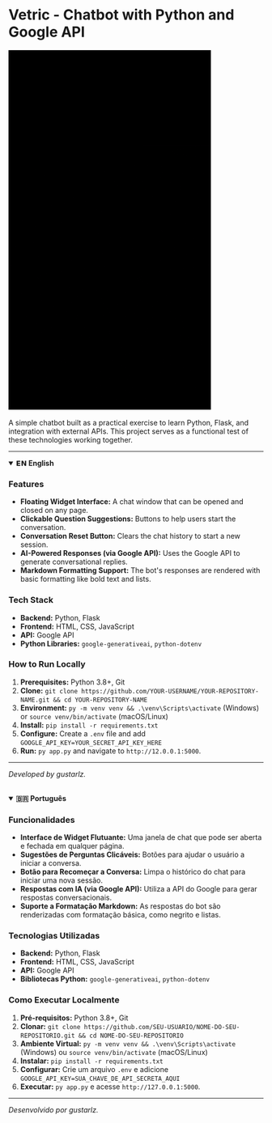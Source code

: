# Vetric - Chatbot with Python and Google API

![Demonstração do Chatbot Vetric](demo.gif)

A simple chatbot built as a practical exercise to learn Python, Flask, and integration with external APIs. This project serves as a functional test of these technologies working together.

---

<details open>
<summary><strong>𝗘𝗡 English </strong></summary>

### Features
- **Floating Widget Interface:** A chat window that can be opened and closed on any page.
- **Clickable Question Suggestions:** Buttons to help users start the conversation.
- **Conversation Reset Button:** Clears the chat history to start a new session.
- **AI-Powered Responses (via Google API):** Uses the Google API to generate conversational replies.
- **Markdown Formatting Support:** The bot's responses are rendered with basic formatting like bold text and lists.

### Tech Stack
- **Backend:** Python, Flask
- **Frontend:** HTML, CSS, JavaScript
- **API:** Google API
- **Python Libraries:** `google-generativeai`, `python-dotenv`

### How to Run Locally
1.  **Prerequisites:** Python 3.8+, Git
2.  **Clone:** `git clone https://github.com/YOUR-USERNAME/YOUR-REPOSITORY-NAME.git && cd YOUR-REPOSITORY-NAME`
3.  **Environment:** `py -m venv venv && .\venv\Scripts\activate` (Windows) or `source venv/bin/activate` (macOS/Linux)
4.  **Install:** `pip install -r requirements.txt`
5.  **Configure:** Create a `.env` file and add `GOOGLE_API_KEY=YOUR_SECRET_API_KEY_HERE`
6.  **Run:** `py app.py` and navigate to `http://12.0.0.1:5000`.

---
*Developed by gustarlz.*

</details>

<br>

<details open>
<summary><strong>🇧🇷 Português</strong></summary>

### Funcionalidades
- **Interface de Widget Flutuante:** Uma janela de chat que pode ser aberta e fechada em qualquer página.
- **Sugestões de Perguntas Clicáveis:** Botões para ajudar o usuário a iniciar a conversa.
- **Botão para Recomeçar a Conversa:** Limpa o histórico do chat para iniciar uma nova sessão.
- **Respostas com IA (via Google API):** Utiliza a API do Google para gerar respostas conversacionais.
- **Suporte a Formatação Markdown:** As respostas do bot são renderizadas com formatação básica, como negrito e listas.

### Tecnologias Utilizadas
- **Backend:** Python, Flask
- **Frontend:** HTML, CSS, JavaScript
- **API:** Google API
- **Bibliotecas Python:** `google-generativeai`, `python-dotenv`

### Como Executar Localmente
1.  **Pré-requisitos:** Python 3.8+, Git
2.  **Clonar:** `git clone https://github.com/SEU-USUARIO/NOME-DO-SEU-REPOSITORIO.git && cd NOME-DO-SEU-REPOSITORIO`
3.  **Ambiente Virtual:** `py -m venv venv && .\venv\Scripts\activate` (Windows) ou `source venv/bin/activate` (macOS/Linux)
4.  **Instalar:** `pip install -r requirements.txt`
5.  **Configurar:** Crie um arquivo `.env` e adicione `GOOGLE_API_KEY=SUA_CHAVE_DE_API_SECRETA_AQUI`
6.  **Executar:** `py app.py` e acesse `http://127.0.0.1:5000`.

---
*Desenvolvido por gustarlz.*

</details>

